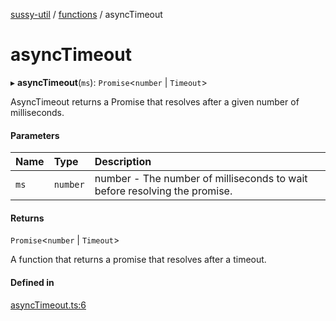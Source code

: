 [sussy-util](../README.md) / [functions](./README.md) / asyncTimeout

# asyncTimeout

▸ **asyncTimeout**(`ms`): `Promise`<`number` \| `Timeout`\>

AsyncTimeout returns a Promise that resolves after a given number of milliseconds.

#### Parameters

| Name | Type | Description |
| :------ | :------ | :------ |
| `ms` | `number` | number - The number of milliseconds to wait before resolving the promise. |

#### Returns

`Promise`<`number` \| `Timeout`\>

A function that returns a promise that resolves after a timeout.

#### Defined in

[asyncTimeout.ts:6](https://github.com/roteKlaue/SussyUtilMadeByMe/blob/f47bf77/src/Functions/asyncTimeout.ts#L6)

